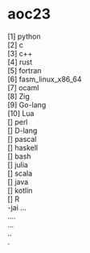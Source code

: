 # aoc23
[1] python \
[2] c \
[3] c++ \
[4] rust \
[5] fortran \
[6] fasm_linux_x86_64 \
[7] ocaml \
[8] Zig \
[9] Go-lang \
[10] Lua \
[] perl \
[] D-lang \
[] pascal \
[] haskell \
[] bash \
[] julia \
[] scala \
[] java \
[] kotlin \
[] R \
-jai ... \
.... \
... \
.. \
.